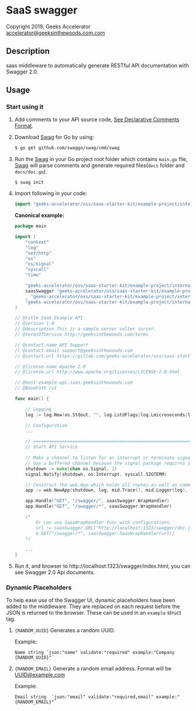 # SaaS swagger

Copyright 2019, Geeks Accelerator  
accelerator@geeksinthewoods.com.com


## Description

saas middleware to automatically generate RESTful API documentation with Swagger 2.0.


## Usage

### Start using it
1. Add comments to your API source code, [See Declarative Comments Format](https://github.com/swaggo/swag#declarative-comments-format).

2. Download [Swag](https://github.com/swaggo/swag) for Go by using:
    ```sh
    $ go get github.com/swaggo/swag/cmd/swag
    ```

3. Run the [Swag](https://github.com/swaggo/swag) in your Go project root folder which contains `main.go` file, [Swag](https://github.com/swaggo/swag) will parse comments and generate required files(`docs` folder and `docs/doc.go`).
    ```sh_ "github.com/swaggo/echo-swagger/v2/example/docs"
    $ swag init
    ```

4. Import following in your code:
    ```go
    import "geeks-accelerator/oss/saas-starter-kit/example-project/internal/mid/saas-swagger" // saas-swagger middleware
    ```

    **Canonical example:**
    
    ```go
    package main
    
    import (
        "context"
        "log"
        "net/http"
        "os"
        "os/signal"
        "syscall"
        "time"
    
        "geeks-accelerator/oss/saas-starter-kit/example-project/internal/mid"
        saasSwagger "geeks-accelerator/oss/saas-starter-kit/example-project/internal/mid/saas-swagger"
        _ "geeks-accelerator/oss/saas-starter-kit/example-project/internal/mid/saas-swagger/example/docs" // docs is generated by Swag CLI, you have to import it.
        "geeks-accelerator/oss/saas-starter-kit/example-project/internal/platform/web"
    )
    
    // @title SaaS Example API
    // @version 1.0
    // @description This is a sample server celler server.
    // @termsOfService http://geeksinthewoods.com/terms
    
    // @contact.name API Support
    // @contact.email support@geeksinthewoods.com
    // @contact.url https://gitlab.com/geeks-accelerator/oss/saas-starter-kit
    
    // @license.name Apache 2.0
    // @license.url http://www.apache.org/licenses/LICENSE-2.0.html
    
    // @host example-api.saas.geeksinthewoods.com
    // @BasePath /v1
    
    func main() {
    
        // Logging
        log := log.New(os.Stdout, "", log.LstdFlags|log.Lmicroseconds|log.Lshortfile)
    
        // Configuration
        ... 
    
        // =========================================================================
        // Start API Service
        
        // Make a channel to listen for an interrupt or terminate signal from the OS.
        // Use a buffered channel because the signal package requires it.
        shutdown := make(chan os.Signal, 1)
        signal.Notify(shutdown, os.Interrupt, syscall.SIGTERM)
    
        // Construct the web.App which holds all routes as well as common Middleware.
        app := web.NewApp(shutdown, log, mid.Trace(), mid.Logger(log), mid.Errors(log), mid.Metrics(), mid.Panics())
    
        app.Handle("GET", "/swagger/", saasSwagger.WrapHandler)
        app.Handle("GET", "/swagger/*", saasSwagger.WrapHandler)
    
        /*
            Or can use SaasWrapHandler func with configurations.
            url := saasSwagger.URL("http://localhost:1323/swagger/doc.json") //The url pointing to API definition
            e.GET("/swagger/*", saasSwagger.SaasWrapHandler(url))
        */
    
        ... 
    }
    ```

5. Run it, and browser to http://localhost:1323/swagger/index.html, you can see Swagger 2.0 Api documents.


### Dynamic Placeholders

To help ease use of the Swagger UI, dynamic placeholders have been added to the middleware. They are replaced on each 
request before the JSON is returned to the browser. These can be used in an `example` struct tag.   

1. `{RANDOM_UUID}`
    Generates a random UUID.

    Example:
    ```
    Name string `json:"name" validate:"required" example:"Company {RANDOM_UUID}"`
    ```

2. `{RANDOM_EMAIL}`
    Generate a random email address. Format will be UUID@example.com
    
    Example:
    ```
    Email string  `json:"email" validate:"required,email" example:"{RANDOM_EMAIL}"`
    ```